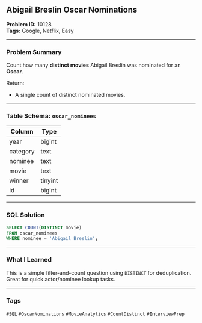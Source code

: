 ## Abigail Breslin Oscar Nominations

**Problem ID:** 10128  
**Tags:** Google, Netflix, Easy  

---

### Problem Summary

Count how many **distinct movies** Abigail Breslin was nominated for an **Oscar**.

Return:
- A single count of distinct nominated movies.

---

### Table Schema: `oscar_nominees`

| Column   | Type   |
|----------|--------|
| year     | bigint |
| category | text   |
| nominee  | text   |
| movie    | text   |
| winner   | tinyint|
| id       | bigint |

---

### SQL Solution

```sql
SELECT COUNT(DISTINCT movie)
FROM oscar_nominees
WHERE nominee = 'Abigail Breslin';
```

---

### What I Learned

This is a simple filter-and-count question using `DISTINCT` for deduplication. Great for quick actor/nominee lookup tasks.

---

### Tags
`#SQL` `#OscarNominations` `#MovieAnalytics` `#CountDistinct` `#InterviewPrep`
